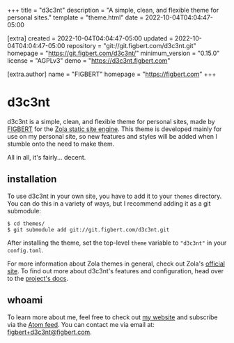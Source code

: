 
+++
title = "d3c3nt"
description = "A simple, clean, and flexible theme for personal sites."
template = "theme.html"
date = 2022-10-04T04:04:47-05:00

[extra]
created = 2022-10-04T04:04:47-05:00
updated = 2022-10-04T04:04:47-05:00
repository = "git://git.figbert.com/d3c3nt.git"
homepage = "https://git.figbert.com/d3c3nt/"
minimum_version = "0.15.0"
license = "AGPLv3"
demo = "https://d3c3nt.figbert.com"

[extra.author]
name = "FIGBERT"
homepage = "https://figbert.com"
+++        

# d3c3nt

d3c3nt is a simple, clean, and flexible theme for personal sites, made
by [FIGBERT] for the [Zola static site engine][zola]. This theme is
developed mainly for use on my personal site, so new features and styles
will be added when I stumble onto the need to make them.

All in all, it's fairly... decent.

## installation

To use d3c3nt in your own site, you have to add it to your `themes`
directory. You can do this in a variety of ways, but I recommend adding
it as a git submodule:

```
$ cd themes/
$ git submodule add git://git.figbert.com/d3c3nt.git
```

After installing the theme, set the top-level `theme` variable to
`"d3c3nt"` in your `config.toml`.

For more information about Zola themes in general, check out Zola's
[official site][zola-docs]. To find out more about d3c3nt's features and
configuration, head over to the [project's docs][docs].

## whoami

To learn more about me, feel free to check out [my website][FIGBERT] and
subscribe via the [Atom feed][atom]. You can contact me via email at:
[figbert+d3c3nt@figbert.com][email].

[FIGBERT]: https://figbert.com/
[zola]: https://getzola.org/
[zola-docs]: https://www.getzola.org/documentation/themes/overview/
[docs]: https://d3c3nt.figbert.com/config/
[atom]: https://figbert.com/atom.xml
[email]: mailto:figbert+d3c3nt@figbert.com

        